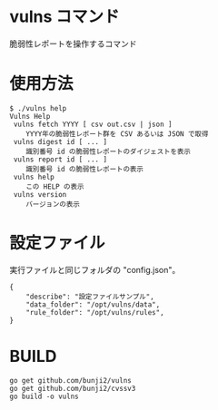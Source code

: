 # vulns コマンド

脆弱性レポートを操作するコマンド

# 使用方法

```
$ ./vulns help
Vulns Help
 vulns fetch YYYY [ csv out.csv | json ]
    YYYY年の脆弱性レポート群を CSV あるいは JSON で取得
 vulns digest id [ ... ]
    識別番号 id の脆弱性レポートのダイジェストを表示
 vulns report id [ ... ]
    識別番号 id の脆弱性レポートの表示
 vulns help
    この HELP の表示
 vulns version
    バージョンの表示
```

# 設定ファイル

実行ファイルと同じフォルダの "config.json"。

```
{
	"describe": "設定ファイルサンプル",
	"data_folder": "/opt/vulns/data",
	"rule_folder": "/opt/vulns/rules",
}
```

# BUILD

```
go get github.com/bunji2/vulns
go get github.com/bunji2/cvssv3
go build -o vulns
```
